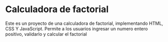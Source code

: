 # Calculadora de factorial
Este es un proyecto de una calculadora de factorial, implementando HTML, CSS Y JavaScript.
Permite a los usuarios ingresar un numero entero positivo, validarlo y calcular el factorial 
